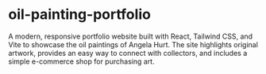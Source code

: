 # oil-painting-portfolio
A modern, responsive portfolio website built with React, Tailwind CSS, and Vite to showcase the oil paintings of Angela Hurt. The site highlights original artwork, provides an easy way to connect with collectors, and includes a simple e-commerce shop for purchasing art.
